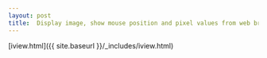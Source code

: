 ```yaml
---
layout: post
title:  Display image, show mouse position and pixel values from web browser 
---
```


[iview.html]({{ site.baseurl }}/_includes/iview.html)


